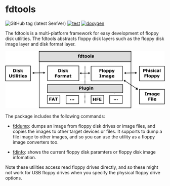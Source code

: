 # fdtools

![GitHub tag (latest SemVer)](https://img.shields.io/github/v/tag/cybergarage/fdtools)
[![test](https://github.com/cybergarage/fdtools/actions/workflows/make.yml/badge.svg)](https://github.com/cybergarage/fdtools/actions/workflows/make.yml)
[![doxygen](https://github.com/cybergarage/fdtools/actions/workflows/doxygen.yml/badge.svg)](https://cybergarage.github.io/fdtools/)

The fdtools is a multi-platform framework for easy development of floppy disk utilities. The fdtools abstracts floppy disk layers such as the floppy disk image layer and disk format layer.

![](doc/img/framework.png)

The package includes the following commands:

- [fddump](doc/ffdump.md): dumps an image from floppy disk drives or image files, and copies the images to other target devices or files. It supports to dump a file image to other images, and so you can use the utility as a floppy image converters too.

- [fdinfo](doc/fdinfo.md): shows the current floppy disk paramters or floppy disk image infomation.

Note these utilities access read floppy drives directly, and so these might not work for USB floppy drives when you specify the physical floppy drive options.

<!--
## Installation

Fdtools is distributed as a Snap package in the Snap Store, and so you can install it by running:

```
sudo snap install fdtools
```
-->
